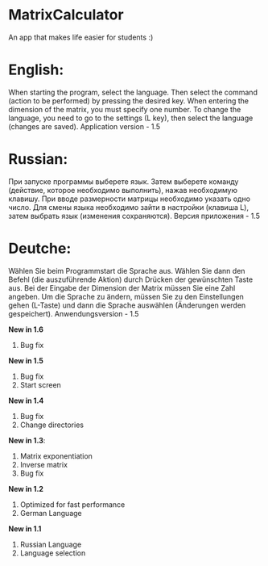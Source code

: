 # MatrixCalculator
An app that makes life easier for students :)

# English:
When starting the program, select the language.
Then select the command (action to be performed) by pressing the desired key.
When entering the dimension of the matrix, you must specify one number.
To change the language, you need to go to the settings (L key), then select the language (changes are saved).
Application version - 1.5

# Russian:
При запуске программы выберете язык.
Затем выберете команду (действие, которое необходимо выполнить), нажав необходимую клавишу.
При вводе размерности матрицы необходимо указать одно число.
Для смены языка необходимо зайти в настройки (клавиша L), затем выбрать язык (изменения сохраняются).
Версия приложения - 1.5

# Deutche:
Wählen Sie beim Programmstart die Sprache aus.
Wählen Sie dann den Befehl (die auszuführende Aktion) durch Drücken der gewünschten Taste aus.
Bei der Eingabe der Dimension der Matrix müssen Sie eine Zahl angeben.
Um die Sprache zu ändern, müssen Sie zu den Einstellungen gehen (L-Taste) und dann die Sprache auswählen (Änderungen werden gespeichert).
Anwendungsversion - 1.5


**New in 1.6**
1) Bug fix




**New in 1.5**
1) Bug fix
2) Start screen





**New in 1.4**
1) Bug fix
2) Change directories





**New in 1.3**:
1) Matrix exponentiation
2) Inverse matrix
3) Bug fix





**New in 1.2**
1) Optimized for fast performance
2) German Language





**New in 1.1**
1) Russian Language
2) Language selection
